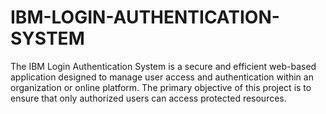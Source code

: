 # IBM-LOGIN-AUTHENTICATION-SYSTEM
The IBM Login Authentication System is a secure and efficient web-based application designed to manage user access and authentication within an organization or online platform. The primary objective of this project is to ensure that only authorized users can access protected resources.
